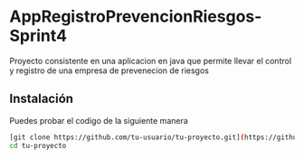 # AppRegistroPrevencionRiesgos-Sprint4

Proyecto consistente en una aplicacion en java que permite llevar el control y registro de una empresa de prevenecion de riesgos

## Instalación

Puedes probar el codigo de la siguiente manera 

```bash
[git clone https://github.com/tu-usuario/tu-proyecto.git](https://github.com/arielhernandezcl/AppRegistroPrevencionRiesgos-Sprint4.git)https://github.com/arielhernandezcl/AppRegistroPrevencionRiesgos-Sprint4.git
cd tu-proyecto
